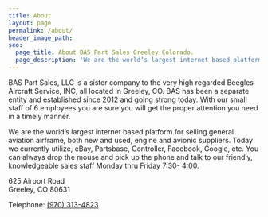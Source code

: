 ```yaml
---
title: About
layout: page
permalink: /about/
header_image_path:
seo:
  page_title: About BAS Part Sales Greeley Colorado.
  page_description: 'We are the world’s largest internet based platforms for selling general aviation airframe, both new and used, engine and avionic suppliers.'
---
```



BAS Part Sales, LLC is a sister company to the very high regarded Beegles Aircraft Service, INC, all located in Greeley, CO. BAS has been a separate entity and established since 2012 and going strong today. With our small staff of 6 employees you are sure you will get the proper attention you need in a timely manner.

We are the world’s largest internet based platform for selling general aviation airframe, both new and used, engine and avionic suppliers. Today we currently utilize, eBay, Partsbase, Controller, Facebook, Google, etc. You can always drop the mouse and pick up the phone and talk to our friendly, knowledgeable sales staff Monday thru Friday 7:30- 4:00.

625 Airport Road
<br>Greeley, CO 80631

Telephone: [(970) 313-4823](tel:9703134823)